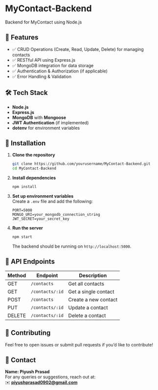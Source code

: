 # MyContact-Backend  
Backend for MyContact using Node.js  

## 🚀 Features  
- ✅ CRUD Operations (Create, Read, Update, Delete) for managing contacts  
- ✅ RESTful API using Express.js  
- ✅ MongoDB integration for data storage  
- ✅ Authentication & Authorization (if applicable)  
- ✅ Error Handling & Validation  

## 🛠️ Tech Stack  
- **Node.js**  
- **Express.js**  
- **MongoDB** with **Mongoose**  
- **JWT Authentication** (if implemented)  
- **dotenv** for environment variables  

## 📌 Installation  

1. **Clone the repository**  
   ```bash
   git clone https://github.com/yourusername/MyContact-Backend.git
   cd MyContact-Backend
   ```

2. **Install dependencies**  
   ```bash
   npm install
   ```

3. **Set up environment variables**  
   Create a `.env` file and add the following:  
   ```env
   PORT=5000
   MONGO_URI=your_mongodb_connection_string
   JWT_SECRET=your_secret_key
   ```

4. **Run the server**  
   ```bash
   npm start
   ```
   The backend should be running on `http://localhost:5000`.  

## 📌 API Endpoints  

| Method | Endpoint       | Description                |
|--------|--------------|----------------------------|
| GET    | `/contacts`   | Get all contacts           |
| GET    | `/contacts/:id` | Get a single contact      |
| POST   | `/contacts`   | Create a new contact       |
| PUT    | `/contacts/:id` | Update a contact         |
| DELETE | `/contacts/:id` | Delete a contact         |

## 🤝 Contributing  
Feel free to open issues or submit pull requests if you’d like to contribute!  

## 💏 Contact
**Name: Piyush Prasad**  
For any queries or suggestions, reach out at:  
✉️ **piyushprasad0902@gmail.com**  